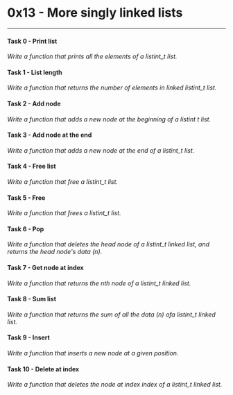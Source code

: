 # 0x13 - More singly linked lists 

---
#### Task 0 - Print list
_Write a function that prints all the elements of a listint_t list._ 
#### Task 1 - List length
_Write a function that returns the number of elements in linked listint_t list._
#### Task 2 - Add node
_Write a function that adds a new node at the beginning of a listint t list._
#### Task 3 - Add node at the end
_Write a function that adds a new node at the end of a listint_t list._
#### Task 4 - Free list
_Write a function that free a listint_t list._
#### Task 5 - Free
_Write a function that frees a listint_t list._
#### Task 6 - Pop
_Write a function that deletes the head node of a listint_t linked list, and returns the head node's data (n)._
#### Task 7 - Get node at index
_Write a function that returns the nth node of a listint_t linked list._
#### Task 8 - Sum list
_Write a function that returns the sum of all the data (n) ofa listint_t linked list._
#### Task 9 - Insert
_Write a function that inserts a new node at a given position._
#### Task 10 - Delete at index
_Write a function that deletes the node at index index of a listint_t linked list._
